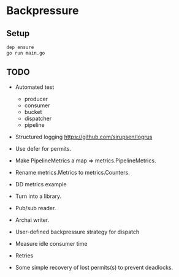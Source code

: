 # Backpressure

## Setup

```bash
dep ensure
go run main.go
```


## TODO

- Automated test
  + producer
  + consumer
  - bucket
  - dispatcher
  - pipeline
- Structured logging https://github.com/sirupsen/logrus
- Use defer for permits.
- Make PipelineMetrics a map => metrics.PipelineMetrics.
- Rename metrics.Metrics to metrics.Counters.

- DD metrics example
- Turn into a library.
- Pub/sub reader.
- Archai writer.

- User-defined backpressure strategy for dispatch
- Measure idle consumer time
- Retries
- Some simple recovery of lost permits(s) to prevent deadlocks.

